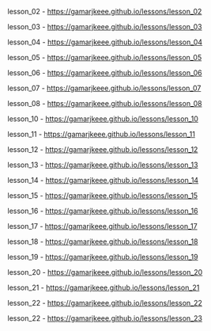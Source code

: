 lesson_02 - https://gamarjkeee.github.io/lessons/lesson_02

lesson_03 - https://gamarjkeee.github.io/lessons/lesson_03

lesson_04 - https://gamarjkeee.github.io/lessons/lesson_04

lesson_05 - https://gamarjkeee.github.io/lessons/lesson_05

lesson_06 - https://gamarjkeee.github.io/lessons/lesson_06

lesson_07 - https://gamarjkeee.github.io/lessons/lesson_07

lesson_08 - https://gamarjkeee.github.io/lessons/lesson_08

lesson_10 - https://gamarjkeee.github.io/lessons/lesson_10

lesson_11 - https://gamarjkeee.github.io/lessons/lesson_11

lesson_12 - https://gamarjkeee.github.io/lessons/lesson_12

lesson_13 - https://gamarjkeee.github.io/lessons/lesson_13

lesson_14 - https://gamarjkeee.github.io/lessons/lesson_14

lesson_15 - https://gamarjkeee.github.io/lessons/lesson_15

lesson_16 - https://gamarjkeee.github.io/lessons/lesson_16

lesson_17 - https://gamarjkeee.github.io/lessons/lesson_17

lesson_18 - https://gamarjkeee.github.io/lessons/lesson_18

lesson_19 - https://gamarjkeee.github.io/lessons/lesson_19

lesson_20 - https://gamarjkeee.github.io/lessons/lesson_20

lesson_21 - https://gamarjkeee.github.io/lessons/lesson_21

lesson_22 - https://gamarjkeee.github.io/lessons/lesson_22

lesson_22 - https://gamarjkeee.github.io/lessons/lesson_23
